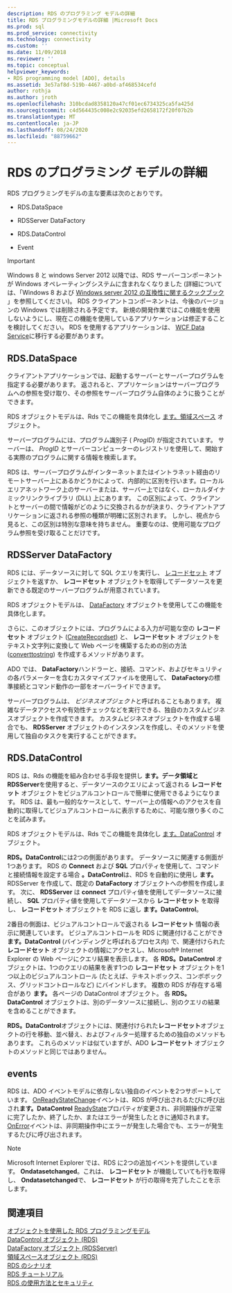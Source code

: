 ```yaml
---
description: RDS のプログラミング モデルの詳細
title: RDS プログラミングモデルの詳細 |Microsoft Docs
ms.prod: sql
ms.prod_service: connectivity
ms.technology: connectivity
ms.custom: ''
ms.date: 11/09/2018
ms.reviewer: ''
ms.topic: conceptual
helpviewer_keywords:
- RDS programming model [ADO], details
ms.assetid: 3e57af8d-519b-4467-a0bd-af468534cefd
author: rothja
ms.author: jroth
ms.openlocfilehash: 310bcdad8358120a47cf01ec6734325ca5fa425d
ms.sourcegitcommit: c4d564435c008e2c92035efd2658172f20f07b2b
ms.translationtype: MT
ms.contentlocale: ja-JP
ms.lasthandoff: 08/24/2020
ms.locfileid: "88759662"
---
```

# <a name="rds-programming-model-in-detail"></a>RDS のプログラミング モデルの詳細
RDS プログラミングモデルの主な要素は次のとおりです。  
  
-   RDS.DataSpace  
  
-   RDSServer DataFactory  
  
-   RDS.DataControl  
  
-   Event  
  
> [!IMPORTANT]
>  Windows 8 と windows Server 2012 以降では、RDS サーバーコンポーネントが Windows オペレーティングシステムに含まれなくなりました (詳細については、「Windows 8 および [Windows server 2012 の互換性に関するクックブック](https://www.microsoft.com/download/details.aspx?id=27416) 」を参照してください)。 RDS クライアントコンポーネントは、今後のバージョンの Windows では削除される予定です。 新規の開発作業ではこの機能を使用しないようにし、現在この機能を使用しているアプリケーションは修正することを検討してください。 RDS を使用するアプリケーションは、 [WCF Data Service](https://go.microsoft.com/fwlink/?LinkId=199565)に移行する必要があります。  
  
## <a name="rdsdataspace"></a>RDS.DataSpace  
 クライアントアプリケーションでは、起動するサーバーとサーバープログラムを指定する必要があります。 返されると、アプリケーションはサーバープログラムへの参照を受け取り、その参照をサーバープログラム自体のように扱うことができます。  
  
 RDS オブジェクトモデルは、Rds でこの機能を具体化し [ます。領域スペース](../../reference/rds-api/dataspace-object-rds.md) オブジェクト。  
  
 サーバープログラムには、プログラム識別子 ( *ProgID*) が指定されています。 サーバーは、 *ProgID* とサーバーコンピューターのレジストリを使用して、開始する実際のプログラムに関する情報を検索します。  
  
 RDS は、サーバープログラムがインターネットまたはイントラネット経由のリモートサーバー上にあるかどうかによって、内部的に区別を行います。ローカルエリアネットワーク上のサーバーまたは、サーバー上ではなく、ローカルダイナミックリンクライブラリ (DLL) 上にあります。 この区別によって、クライアントとサーバーの間で情報がどのように交換されるかが決まり、クライアントアプリケーションに返される参照の種類が明確に区別されます。 しかし、視点から見ると、この区別は特別な意味を持ちません。 重要なのは、使用可能なプログラム参照を受け取ることだけです。  
  
## <a name="rdsserverdatafactory"></a>RDSServer DataFactory  
 RDS には、データソースに対して SQL クエリを実行し、 [レコードセット](../../reference/ado-api/recordset-object-ado.md) オブジェクトを返すか、 **レコードセット** オブジェクトを取得してデータソースを更新できる既定のサーバープログラムが用意されています。  
  
 RDS オブジェクトモデルは、 [DataFactory](../../reference/rds-api/datafactory-object-rdsserver.md) オブジェクトを使用してこの機能を具体化します。  
  
 さらに、このオブジェクトには、プログラムによる入力が可能な空の **レコードセット** オブジェクト ([CreateRecordset](../../reference/rds-api/createrecordset-method-rds.md)) と、 **レコードセット** オブジェクトをテキスト文字列に変換して Web ページを構築するための別の方法 ([converttostring](../../reference/rds-api/converttostring-method-rds.md)) を作成するメソッドがあります。  
  
 ADO では、 **DataFactory**ハンドラーと、接続、コマンド、およびセキュリティの各パラメーターを含むカスタマイズファイルを使用して、 **DataFactory**の標準接続とコマンド動作の一部をオーバーライドできます。  
  
 サーバープログラムは、 *ビジネスオブジェクト*と呼ばれることもあります。 複雑なデータアクセスや有効性チェックなどを実行できる、独自のカスタムビジネスオブジェクトを作成できます。 カスタムビジネスオブジェクトを作成する場合でも、 **RDSServer** オブジェクトのインスタンスを作成し、そのメソッドを使用して独自のタスクを実行することができます。  
  
## <a name="rdsdatacontrol"></a>RDS.DataControl  
 RDS は、Rds の機能を組み合わせる手段を提供し **ます。データ領域と** **RDSServer**を使用すると、データソースのクエリによって返される **レコードセット** オブジェクトをビジュアルコントロールで簡単に使用できるようになります。 RDS は、最も一般的なケースとして、サーバー上の情報へのアクセスを自動的に取得してビジュアルコントロールに表示するために、可能な限り多くのことを試みます。  
  
 RDS オブジェクトモデルは、Rds でこの機能を具体化し [ます。DataControl](../../reference/rds-api/datacontrol-object-rds.md) オブジェクト。  
  
 **RDS。DataControl**には2つの側面があります。 データソースに関連する側面が1つあります。 RDS の **Connect** および **SQL** プロパティを使用して、コマンドと接続情報を設定する場合 **。DataControl**は、RDS を自動的に使用し **ます。** RDSServer を作成して、既定の **DataFactory** オブジェクトへの参照を作成します。 次に、 **RDSServer** は **connect** プロパティ値を使用してデータソースに接続し、 **SQL** プロパティ値を使用してデータソースから **レコードセット** を取得し、 **レコードセット** オブジェクトを RDS に返し **ます。DataControl**。  
  
 2番目の側面は、ビジュアルコントロールで返される **レコードセット** 情報の表示に関連しています。 ビジュアルコントロールを RDS に関連付けることができ **ます。DataControl** (バインディングと呼ばれるプロセス内) で、関連付けられた **レコードセット** オブジェクトの情報にアクセスし、Microsoft® Internet Explorer の Web ページにクエリ結果を表示します。 各 **RDS。DataControl** オブジェクトは、1つのクエリの結果を表す1つの **レコードセット** オブジェクトを1つ以上のビジュアルコントロール (たとえば、テキストボックス、コンボボックス、グリッドコントロールなど) にバインドします。 複数の RDS が存在する場合があり **ます。** 各ページの DataControl オブジェクト。 各 **RDS。DataControl** オブジェクトは、別のデータソースに接続し、別のクエリの結果を含めることができます。  
  
 **RDS。DataControl**オブジェクトには、関連付けられた**レコードセット**オブジェクトの行を移動、並べ替え、およびフィルター処理するための独自のメソッドもあります。 これらのメソッドは似ていますが、ADO **レコードセット** オブジェクトのメソッドと同じではありません。  
  
## <a name="events"></a>events  
 RDS は、ADO イベントモデルに依存しない独自のイベントを2つサポートしています。 [OnReadyStateChange](../../reference/rds-api/onreadystatechange-event-rds.md)イベントは、RDS が呼び出されるたびに呼び出され**ます。DataControl** [ReadyState](../../reference/rds-api/readystate-property-rds.md)プロパティが変更され、非同期操作が正常に完了したか、終了したか、またはエラーが発生したときに通知されます。 [OnError](../../reference/rds-api/onerror-event-rds.md)イベントは、非同期操作中にエラーが発生した場合でも、エラーが発生するたびに呼び出されます。  
  
> [!NOTE]
>  Microsoft Internet Explorer では、RDS に2つの追加イベントを提供しています。 **Ondatasetchanged**。これは、 **レコードセット** が機能していても行を取得し、 **Ondatasetchanged**で、 **レコードセット** が行の取得を完了したことを示します。  
  
## <a name="see-also"></a>関連項目  
 [オブジェクトを使用した RDS プログラミングモデル](./rds-programming-model-with-objects.md)   
 [DataControl オブジェクト (RDS)](../../reference/rds-api/datacontrol-object-rds.md)   
 [DataFactory オブジェクト (RDSServer)](../../reference/rds-api/datafactory-object-rdsserver.md)   
 [領域スペースオブジェクト (RDS)](../../reference/rds-api/dataspace-object-rds.md)   
 [RDS のシナリオ](./rds-scenario.md)   
 [RDS チュートリアル](./rds-tutorial.md)   
 [RDS の使用方法とセキュリティ](./rds-usage-and-security.md)